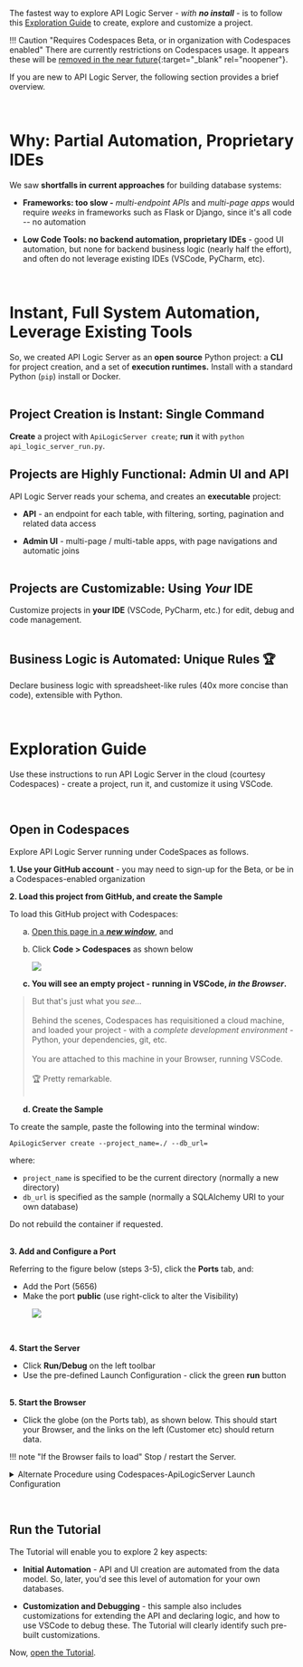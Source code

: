 The fastest way to explore API Logic Server - *with __no install__* - is to follow this [Exploration Guide](#exploration-guide) to create, explore and customize a project.

!!! Caution "Requires Codespaces Beta, or in organization with Codespaces enabled"
    There are currently restrictions on Codespaces usage.  It appears these will be [removed in the near future](https://github.com/community/community/discussions/32791){:target="_blank" rel="noopener"}.

If you are new to API Logic Server, the following section provides a brief overview.

&nbsp;

# Why: Partial Automation, Proprietary IDEs

We saw __shortfalls in current approaches__ for building database systems:

* __Frameworks: too slow -__ _multi-endpoint APIs_ and _multi-page apps_ would require _weeks_ in frameworks such as Flask or Django, since it's all code -- no automation

* __Low Code Tools: no backend automation, proprietary IDEs__ - good UI automation, but none for backend business logic (nearly half the effort), and often do not leverage existing IDEs (VSCode, PyCharm, etc).

&nbsp;

# Instant, Full System Automation, Leverage Existing Tools
So, we created API Logic Server as an __open source__ Python project: a __CLI__ for project creation, and a set of __execution runtimes.__  Install with a standard Python (`pip`) install or Docker.<br/><br/>

## Project Creation is Instant: Single Command
 
**Create** a project with `ApiLogicServer create`; **run** it with `python api_logic_server_run.py`.


## Projects are Highly Functional: Admin UI and API
API Logic Server reads your schema, and creates an  __executable__ project:

* __API__ - an endpoint for each table, with filtering, sorting, pagination and related data access

* __Admin UI__ - multi-page / multi-table apps, with page navigations and automatic joins<br/><br/>

## Projects are Customizable: Using _Your_ IDE

Customize projects in __your IDE__ (VSCode, PyCharm, etc.) for edit, debug and code management.<br/> <br/>


## Business Logic is Automated: Unique Rules :trophy: 

Declare business logic with spreadsheet-like rules (40x more concise than code), extensible with Python.

&nbsp;

# Exploration Guide

Use these instructions to run API Logic Server in the cloud (courtesy Codespaces) - create a project, run it, and customize it using VSCode.

&nbsp;

## Open in Codespaces

Explore API Logic Server running under CodeSpaces as follows.

__1. Use your GitHub account__ - you may need to sign-up for the Beta, or be in a Codespaces-enabled organization

__2. Load this project from GitHub, and create the Sample__

To load this GitHub project with Codespaces:

&nbsp; &nbsp; &nbsp; a. [Open this page in a ___new window___](https://github.com/ApiLogicServer/ApiLogicProject), and 

&nbsp; &nbsp; &nbsp; b. Click __Code > Codespaces__ as shown below
   <figure><img src="https://github.com/valhuber/apilogicserver/wiki/images/git-codespaces/open-on-codespaces.jpg?raw=true"></figure> 

&nbsp; &nbsp; &nbsp; __c. You will see an empty project - running in VSCode, _in the Browser_.__   
   > But that's just what you _see..._ <br/><br/>
   > Behind the scenes, Codespaces has requisitioned a cloud machine, and loaded your project - with a _complete development environment_ - Python, your dependencies, git, etc.<br/>  
   > You are attached to this machine in your Browser, running VSCode.<br/><br/>
   > :trophy: Pretty remarkable.<br/><br/>

&nbsp; &nbsp; &nbsp; __d. Create the Sample__

To create the sample, paste the following into the terminal window:<br/>

```
ApiLogicServer create --project_name=./ --db_url=
```

where:

   * `project_name` is specified to be the current directory (normally a new directory)
   * `db_url` is specified as the sample (normally a SQLAlchemy URI to your own database)
   
Do not rebuild the container if requested.<br/><br/>

__3. Add and Configure a Port__

Referring to the figure below (steps 3-5), click the __Ports__ tab, and:

* Add the Port (5656)
* Make the port __public__ (use right-click to alter the Visibility)

<figure><img src="https://github.com/valhuber/apilogicserver/wiki/images/git-codespaces/create-port-launch-simple.jpg?raw=true"></figure>
<br/>

__4. Start the Server__

* Click __Run/Debug__ on the left toolbar
* Use the pre-defined Launch Configuration - click the green __run__ button<br/><br/>

__5. Start the Browser__

* Click the globe (on the Ports tab), as shown below.  This should start your Browser, and the links on the left (Customer etc) should return data.

!!! note "If the Browser fails to load"
    Stop / restart the Server.

<details markdown>
<summary>Alternate Procedure using Codespaces-ApiLogicServer Launch Configuration</summary>

The above procedure is simplified, based on some assumptions about forwarded ports in Codespaces.  If the Browser fails to launch even when after restarting the server, you can explicitly specify the forwarded port:

<figure><img src="https://github.com/valhuber/apilogicserver/wiki/images/git-codespaces/create-port-launch.png?raw=true"></figure>
<br/>
__4. Configure the pre-created `Codespaces-ApiLogicServer` launch configuration__ (see above)

__5. Start the Server__ using the provided Launch Configuration = `Codespaces-ApiLogicServer`

__6. Open the Browser__

Click the globe, as shown above.  This should start your Browser, and the links on the left (Customer etc) should return data.

</details>

&nbsp;

## Run the Tutorial

The Tutorial will enable you to explore 2 key aspects:

* __Initial Automation__ - API and UI creation are automated from the data model. So, later, you'd see this level of automation for your own databases.

* __Customization and Debugging__ - this sample also includes customizations for extending the API and declaring logic, and how to use VSCode to debug these.  The Tutorial will clearly identify such pre-built customizations.

Now, [open the Tutorial](Tutorial.md).
